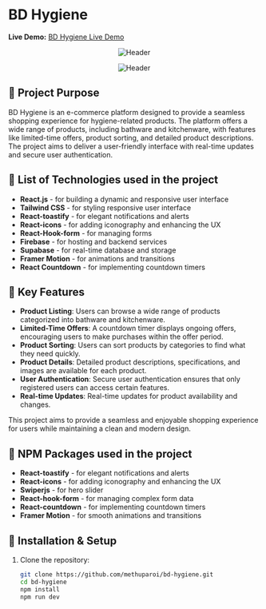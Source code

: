 # BD Hygiene

**Live Demo:** [BD Hygiene Live Demo]([https://hygieneplusbd.com/])

<div align="center">

![Header]([https://example.com/header-image-1.png](https://lrbogqzvnkxhatqgtwtr.supabase.co/storage/v1/object/public/images//bd-hygiene-1.png))

![Header]([https://example.com/header-image-2.png](https://lrbogqzvnkxhatqgtwtr.supabase.co/storage/v1/object/public/images//bd-hygiene-2.png))

</div>

## 📝 Project Purpose
BD Hygiene is an e-commerce platform designed to provide a seamless shopping experience for hygiene-related products. The platform offers a wide range of products, including bathware and kitchenware, with features like limited-time offers, product sorting, and detailed product descriptions. The project aims to deliver a user-friendly interface with real-time updates and secure user authentication.

## 🚀 List of Technologies used in the project

- **React.js** - for building a dynamic and responsive user interface
- **Tailwind CSS** - for styling responsive user interface
- **React-toastify** - for elegant notifications and alerts
- **React-icons** - for adding iconography and enhancing the UX
- **React-Hook-form** - for managing forms
- **Firebase** - for hosting and backend services
- **Supabase** - for real-time database and storage
- **Framer Motion** - for animations and transitions
- **React Countdown** - for implementing countdown timers

## 🌟 Key Features

- **Product Listing**: Users can browse a wide range of products categorized into bathware and kitchenware.
- **Limited-Time Offers**: A countdown timer displays ongoing offers, encouraging users to make purchases within the offer period.
- **Product Sorting**: Users can sort products by categories to find what they need quickly.
- **Product Details**: Detailed product descriptions, specifications, and images are available for each product.
- **User Authentication**: Secure user authentication ensures that only registered users can access certain features.
- **Real-time Updates**: Real-time updates for product availability and changes.

This project aims to provide a seamless and enjoyable shopping experience for users while maintaining a clean and modern design.

## 🚀 NPM Packages used in the project

- **React-toastify** - for elegant notifications and alerts
- **React-icons** - for adding iconography and enhancing the UX
- **Swiperjs** - for hero slider
- **React-hook-form** - for managing complex form data
- **React-countdown** - for implementing countdown timers
- **Framer Motion** - for smooth animations and transitions

## 📂 Installation & Setup

1. Clone the repository:
   ```bash
   git clone https://github.com/methuparoi/bd-hygiene.git
   cd bd-hygiene
   npm install
   npm run dev
